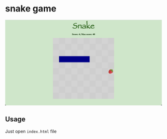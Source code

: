 # snake game

![Image cannot be loaded](./assets/game-screen.jpeg "Title")

## Usage

Just open `index.html` file